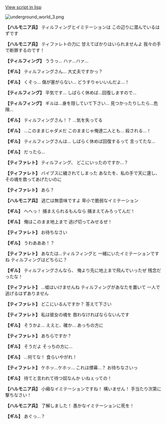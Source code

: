 [View script in lisp](../scripts/101204040.txt)

![underground_world_3.png](../images/backgrounds/underground_world_3.png)

**【ハルモニア兵】**
ティルフィングとイミテーションは
この辺りに潜んでいるはずです

**【ハルモニア兵】**
ティファレトの力に
甘えてばかりはいられませんよ
我々の手で断罪するのです！

**【ティルフィング】**
ううっ…
ハァ…ハァ…

**【ギル】**
ティルフィングさん…
大丈夫ですかっ？

**【ギル】**
くそっ…
傷が塞がらない…
どうすりゃいいんだよ…！

**【ティルフィング】**
平気です…
しばらく休めば…回復しますので…

**【ティルフィング】**
ギルは…身を隠していて下さい…
見つかったりしたら…危険…

**【ギル】**
ティルフィングさん！？
…気を失ってる

**【ギル】**
…このままじゃダメだ
このままじゃ俺達二人とも…
殺される…！

**【ギル】**
ティルフィングさんは…
しばらく休めば回復するって
言ってたな…

**【ギル】**
だったら…

**【ティファレト】**
ティルフィング、
どこにいったのですか…？

**【ティファレト】**
バイブスに穢されてしまった
あなたを、私の手で天に還し、
その魂を救ってあげたいのに

**【ティファレト】**
あら？

**【ハルモニア兵】**
逃亡は無意味ですよ
卑小で脆弱なイミテーション

**【ギル】**
へへっ！
捕まえられるもんなら
捕まえてみろってんだ！

**【ギル】**
俺はこのまま地上まで
逃げ切ってみせるぜ！

**【ティファレト】**
お待ちなさい

**【ギル】**
うわあああ！？

**【ティファレト】**
あなたは…ティルフィングと
一緒にいたイミテーションですね
ティルフィングはどちらに？

**【ギル】**
ティルフィングさんなら、
俺より先に地上まで飛んでいったぜ
残念だったな！

**【ティファレト】**
…嘘はいけませんね
ティルフィングがあなたを置いて
一人で逃げるはずありません

**【ティファレト】**
どこにいるんですか？
答えて下さい

**【ティファレト】**
私は彼女の魂を
救わなければならないんです

**【ギル】**
そうかよ…
ええと、確か…
あっちの方に

**【ティファレト】**
あちらですか？

**【ギル】**
そうだよ
そっちの方に…

**【ギル】**
…何てな！
食らいやがれ！

**【ティファレト】**
ケホッ…ケホッ…
これは煙幕…？
お待ちなさいっ

**【ギル】**
待てと言われて待つ奴なんか
いねぇっての！

**【ハルモニア兵】**
小癪なイミテーションですね！
構いません！
手当たり次第に撃ちなさい！

**【ハルモニア兵】**
了解しました！
愚かなイミテーションに死を！

**【ギル】**
あぐっ…？